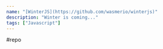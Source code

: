```yaml
---
name: "[WinterJS](https://github.com/wasmerio/winterjs)"
description: "Winter is coming..."
tags: ["Javascript"]
---
```

#repo
